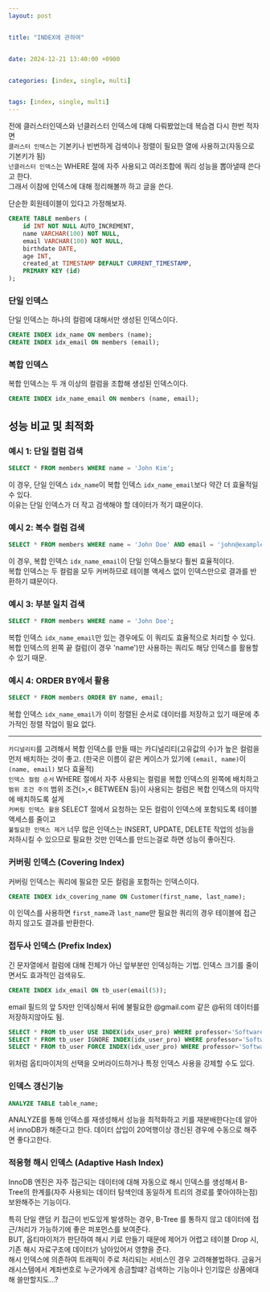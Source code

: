 ```yaml
---
layout: post


title: "INDEX에 관하여"


date: 2024-12-21 13:40:00 +0900


categories: [index, single, multi]


tags: [index, single, multi]
---
```


전에 클러스터인덱스와 넌클러스터 인덱스에 대해 다뤄봤었는데 복습겸 다시 한번 적자면    
`클러스터 인덱스`는 기본키나 빈번하게 검색이나 정렬이 필요한 열에 사용하고(자동으로 기본키가 됨)    
`넌클러스터 인덱스`는 WHERE 절에 자주 사용되고 여러조합에 쿼리 성능을 뽑아낼때 쓴다고 한다.    
그래서 이참에 인덱스에 대해 정리해볼까 하고 글을 쓴다.   


단순한 회원테이블이 있다고 가정해보자.
```sql
CREATE TABLE members (
    id INT NOT NULL AUTO_INCREMENT,
    name VARCHAR(100) NOT NULL,
    email VARCHAR(100) NOT NULL,
    birthdate DATE,
    age INT,
    created_at TIMESTAMP DEFAULT CURRENT_TIMESTAMP,
    PRIMARY KEY (id)
);
```   
### 단일 인덱스
단일 인덱스는 하나의 컬럼에 대해서만 생성된 인덱스이다.

```sql
CREATE INDEX idx_name ON members (name);
CREATE INDEX idx_email ON members (email);
```

### 복합 인덱스
복합 인덱스는 두 개 이상의 컬럼을 조합해 생성된 인덱스이다.

```sql
CREATE INDEX idx_name_email ON members (name, email);
```

## 성능 비교 및 최적화

### 예시 1: 단일 컬럼 검색
```sql
SELECT * FROM members WHERE name = 'John Kim';
```

이 경우, 단일 인덱스 `idx_name`이 복합 인덱스 `idx_name_email`보다 약간 더 효율적일 수 있다.     
이유는 단일 인덱스가 더 작고 검색해야 할 데이터가 적기 떄문이다.   

### 예시 2: 복수 컬럼 검색
```sql
SELECT * FROM members WHERE name = 'John Doe' AND email = 'john@example.com';
```
이 경우, 복합 인덱스 `idx_name_email`이 단일 인덱스들보다 훨씬 효율적이다.    
복합 인덱스는 두 컬럼을 모두 커버하므로 테이블 액세스 없이 인덱스만으로 결과를 반환하기 떄문이다.   

### 예시 3: 부분 일치 검색
```sql
SELECT * FROM members WHERE name = 'John Doe';
```
복합 인덱스 `idx_name_email`만 있는 경우에도 이 쿼리도 효율적으로 처리할 수 있다.    
복합 인덱스의 왼쪽 끝 컬럼(이 경우 'name')만 사용하는 쿼리도 해당 인덱스를 활용할 수 있기 때문.   

### 예시 4: ORDER BY에서 활용
```sql
SELECT * FROM members ORDER BY name, email;
```
복합 인덱스 `idx_name_email`가 이미 정렬된 순서로 데이터를 저장하고 있기 때문에 추가적인 정렬 작업이 필요 없다.  

---   

`카디널리티`를 고려해서 복합 인덱스를 만들 때는 카디널리티(고유값의 수)가 높은 컬럼을 먼저 배치하는 것이 좋고. (한국은 이름이 같은 케이스가 있기에 `(email, name)`이 `(name, email)` 보다 효율적)      
`인덱스 컬럼 순서` WHERE 절에서 자주 사용되는 컬럼을 복합 인덱스의 왼쪽에 배치하고    
`범위 조건 주의` 범위 조건(>,< BETWEEN 등)이 사용되는 컬럼은 복합 인덱스의 마지막에 배치하도록 설게    
`커버링 인덱스 활용` SELECT 절에서 요청하는 모든 컬럼이 인덱스에 포함되도록 테이블 액세스를 줄이고        
`불필요한 인덱스 제거` 너무 많은 인덱스는 INSERT, UPDATE, DELETE 작업의 성능을 저하시킬 수 있으므로 필요한 것만 인덱스를 만드는걸로 하면 성능이 좋아진다.    
    
### 커버링 인덱스 (Covering Index)

커버링 인덱스는 쿼리에 필요한 모든 컬럼을 포함하는 인덱스이다.    
```sql
CREATE INDEX idx_covering_name ON Customer(first_name, last_name);
```
이 인덱스를 사용하면 `first_name`과 `last_name`만 필요한 쿼리의 경우 테이블에 접근하지 않고도 결과를 반환한다.    


### 접두사 인덱스 (Prefix Index)
긴 문자열에서 컬럼에 대해 전체가 아닌 앞부분만 인덱싱하는 기법. 인덱스 크기를 줄이면서도 효과적인 검색유도.    

```sql
CREATE INDEX idx_email ON tb_user(email(5));
```
email 필드의 앞 5자만 인덱싱해서 뒤에 불필요한 @gmail.com 같은 @뒤의 데이터를 저장하지않아도 됨.    

```sql
SELECT * FROM tb_user USE INDEX(idx_user_pro) WHERE professor='Software Engineering';
SELECT * FROM tb_user IGNORE INDEX(idx_user_pro) WHERE professor='Software Engineering';
SELECT * FROM tb_user FORCE INDEX(idx_user_pro) WHERE professor='Software Engineering';
```
위처럼 옵티마이저의 선택을 오버라이드하거나 특정 인덱스 사용을 강제할 수도 있다.    

### 인덱스 갱신기능
```sql
ANALYZE TABLE table_name;
```
ANALYZE를 통해 인덱스를 재생성해서 성능을 최적화하고 키를 재분배한다는데 알아서 innoDB가 해준다고 한다. 데이터 삽입이 20억행이상 갱신된 경우에 수동으로 해주면 좋다고한다.      

### 적응형 해시 인덱스 (Adaptive Hash Index)
InnoDB 엔진은 자주 접근되는 데이터에 대해 자동으로 해시 인덱스를 생성해서 B-Tree의 한계를(자주 사용되는 데이터 탐색인데 동일하게 트리의 경로를 쫓아야하는점) 보완해주는 기능이다.    
    
특히 단일 랜덤 키 접근이 빈도있게 발생하는 경우, B-Tree 를 통하지 않고 데이터에 접근/처리가 가능하기에 좋은 퍼포먼스를 보여준다.   
BUT, 옵티마이저가 판단하여 해시 키로 만들기 때문에 제어가 어렵고 테이블 Drop 시, 기존 해시 자료구조에 데이터가 남아있어서 영향을 준다.    
해시 인덱스에 의존하여 트래픽이 주로 처리되는 서비스인 경우 고려해볼법하다. 금융거래시스템에서 계좌번호로 누군가에게 송금할떄? 검색하는 기능이나 인기많은 상품에대해 쓸만할지도...?   



